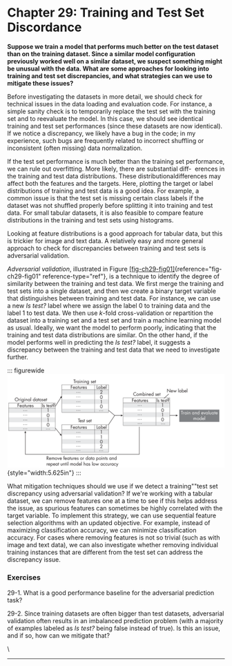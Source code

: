







# Chapter 29: Training and Test Set Discordance [](#chapter-29-training-and-test-set-discordance)



**Suppose we train a model that performs much better on the test dataset
than on the training dataset. Since a similar model configuration
previously worked well on a similar dataset, we suspect something might
be unusual with the data. What are some approaches for looking into
training and test set discrepancies, and what strategies can we use to
mitigate these issues?**

Before investigating the datasets in more detail, we should check for
technical issues in the data loading and evaluation code. For instance,
a simple sanity check is to temporarily replace the test set with the
training set and to reevaluate the model. In this case, we should see
identical training and test set performances (since these datasets are
now identical). If we notice a discrepancy, we likely have a bug in the
code; in my experience, such bugs are frequently related to incorrect
shuffling or inconsistent (often missing) data normalization.

If the test set performance is much better than the training set
performance, we can rule out overfitting. More likely, there are
substantial diff-  erences in the training and test data distributions.
These distributionaldifferences may affect both the features and the
targets. Here, plotting the target or label distributions of training
and test data is a good idea. For example, a common issue is that the
test set is missing certain class labels if the dataset was not shuffled
properly before splitting it into training and test data. For small
tabular datasets, it is also feasible to compare feature distributions
in the training and test sets using histograms.

Looking at feature distributions is a good approach for tabular data,
but this is trickier for image and text data. A relatively easy and more
general approach to check for discrepancies between training and test
sets is adversarial validation.

*Adversarial validation*, illustrated in
Figure [\[fig-ch29-fig01\]](#fig-ch29-fig01){reference="fig-ch29-fig01"
reference-type="ref"}, is a technique to identify the degree of
similarity between the training and test data. We first merge the
training and test sets into a single dataset, and then we create a
binary target variable that distinguishes between training and test
data. For instance, we can use a new *Is test?* label where we assign
the label 0 to training data and the label 1 to test data. We then use
*k*-fold cross-validation or repartition the dataset into a training set
and a test set and train a machine learning model as usual. Ideally, we
want the model to perform poorly, indicating that the training and test
data distributions are similar. On the other hand, if the model performs
well in predicting the *Is test?* label, it suggests a discrepancy
between the training and test data that we need to investigate further.

::: figurewide
![image](../images/ch29-fig01.png){style="width:5.625in"}
:::

What mitigation techniques should we use if we detect a training""test
set discrepancy using adversarial validation? If we're working with a
tabular dataset, we can remove features one at a time to see if this
helps address the issue, as spurious features can sometimes be highly
correlated with the target variable. To implement this strategy, we can
use sequential feature selection algorithms with an updated objective.
For example, instead of maximizing classification accuracy, we can
minimize classification accuracy. For cases where removing features is
not so trivial (such as with image and text data), we can also
investigate whether removing individual training instances that are
different from the test set can address the discrepancy issue.

### Exercises [](#exercises)

29-1. What is a good performance baseline for the adversarial prediction
task?

29-2. Since training datasets are often bigger than test datasets,
adversarial validation often results in an imbalanced prediction problem
(with a majority of examples labeled as *Is test?* being false instead
of true). Is this an issue, and if so, how can we mitigate that?

\

------------------------------------------------------------------------

